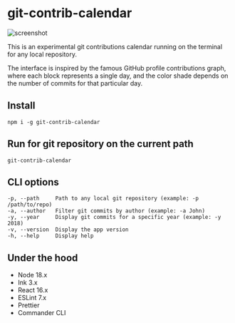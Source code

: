 # git-contrib-calendar

![screenshot](img/screenshot.png)

This is an experimental git contributions calendar running on the terminal for any local repository.

The interface is inspired by the famous GitHub profile contributions graph, where each block represents a single day, and the color shade depends on the number of commits for that particular day.

## Install

```
npm i -g git-contrib-calendar
```

## Run for git repository on the current path

```
git-contrib-calendar
```

## CLI options

```
-p, --path     Path to any local git repository (example: -p /path/to/repo)
-a, --author   Filter git commits by author (example: -a John)
-y, --year     Display git commits for a specific year (example: -y 2018)
-v, --version  Display the app version
-h, --help     Display help
```

## Under the hood

-   Node 18.x
-   Ink 3.x
-   React 16.x
-   ESLint 7.x
-   Prettier
-   Commander CLI
